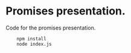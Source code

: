 # Promises presentation.

Code for the promises presentation.

```shell
    npm install
    node index.js
```

